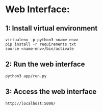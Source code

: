 # Web Interface:

## 1: Install virtual environment
```
virtualenv -p python3 <name-env>
pip install -r requirements.txt
source <name-env>/bin/activate
```

## 2: Run the web interface
```
python3 app/run.py
```

## 3: Access the web interface
```
http://localhost:5000/
```

